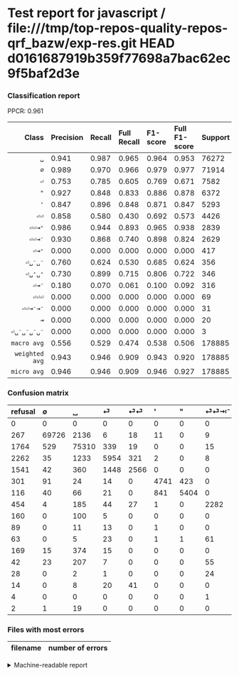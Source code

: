 # Test report for javascript / file:///tmp/top-repos-quality-repos-qrf_bazw/exp-res.git HEAD d0161687919b359f77698a7bac62ec9f5baf2d3e

### Classification report

PPCR: 0.961

| Class | Precision | Recall | Full Recall | F1-score | Full F1-score | Support | Full Support | PPCR |
|------:|:----------|:-------|:------------|:---------|:---------|:--------|:-------------|:-----|
| `␣` | 0.941| 0.987| 0.965| 0.964| 0.953| 76272| 78036| 0.977 |
| `∅` | 0.989| 0.970| 0.966| 0.979| 0.977| 71914| 72181| 0.996 |
| `⏎` | 0.753| 0.785| 0.605| 0.769| 0.671| 7582| 9844| 0.770 |
| `"` | 0.927| 0.848| 0.833| 0.886| 0.878| 6372| 6488| 0.982 |
| `'` | 0.847| 0.896| 0.848| 0.871| 0.847| 5293| 5594| 0.946 |
| `⏎⏎` | 0.858| 0.580| 0.430| 0.692| 0.573| 4426| 5967| 0.742 |
| `⏎⏎⇥⁺` | 0.986| 0.944| 0.893| 0.965| 0.938| 2839| 2999| 0.947 |
| `⏎⏎⇥⁻` | 0.930| 0.868| 0.740| 0.898| 0.824| 2629| 3083| 0.853 |
| `⏎⇥⁺` | 0.000| 0.000| 0.000| 0.000| 0.000| 417| 586| 0.712 |
| `⏎␣⁻␣⁻` | 0.760| 0.624| 0.530| 0.685| 0.624| 356| 419| 0.850 |
| `⏎␣⁺␣⁺` | 0.730| 0.899| 0.715| 0.806| 0.722| 346| 435| 0.795 |
| `⏎⇥⁻` | 0.180| 0.070| 0.061| 0.100| 0.092| 316| 358| 0.883 |
| `⏎⏎⏎` | 0.000| 0.000| 0.000| 0.000| 0.000| 69| 83| 0.831 |
| `⏎⏎⇥⁻⇥⁻` | 0.000| 0.000| 0.000| 0.000| 0.000| 31| 59| 0.525 |
| `⇥` | 0.000| 0.000| 0.000| 0.000| 0.000| 20| 22| 0.909 |
| `⏎␣⁻␣⁻␣⁻␣⁻` | 0.000| 0.000| 0.000| 0.000| 0.000| 3| 7| 0.429 |
| `macro avg` | 0.556| 0.529| 0.474| 0.538| 0.506| 178885| 186161| 0.961 |
| `weighted avg` | 0.943| 0.946| 0.909| 0.943| 0.920| 178885| 186161| 0.961 |
| `micro avg` | 0.946| 0.946| 0.909| 0.946| 0.927| 178885| 186161| 0.961 |

### Confusion matrix

|refusal|  ∅| ␣| ⏎| ⏎⏎| '| "| ⏎⏎⇥⁻| ⏎⏎⇥⁺| ⏎␣⁺␣⁺| ⏎␣⁻␣⁻| ⏎⇥⁺| ⏎⇥⁻| ⏎⏎⇥⁻⇥⁻| ⏎⏎⏎| ⏎␣⁻␣⁻␣⁻␣⁻| ⇥| 
|:---|:---|:---|:---|:---|:---|:---|:---|:---|:---|:---|:---|:---|:---|:---|:---|:---|
|0 |0 |0 |0 |0 |0 |0 |0 |0 |0 |0 |0 |0 |0 |0 |0 |0 |
|267 |69726 |2136 |6 |18 |11 |0 |9 |2 |0 |6 |0 |0 |0 |0 |0 |0 |
|1764 |529 |75310 |339 |19 |0 |0 |15 |4 |42 |14 |0 |0 |0 |0 |0 |0 |
|2262 |35 |1233 |5954 |321 |2 |0 |8 |5 |11 |12 |0 |1 |0 |0 |0 |0 |
|1541 |42 |360 |1448 |2566 |0 |0 |0 |7 |3 |0 |0 |0 |0 |0 |0 |0 |
|301 |91 |24 |14 |0 |4741 |423 |0 |0 |0 |0 |0 |0 |0 |0 |0 |0 |
|116 |40 |66 |21 |0 |841 |5404 |0 |0 |0 |0 |0 |0 |0 |0 |0 |0 |
|454 |4 |185 |44 |27 |1 |0 |2282 |0 |0 |33 |0 |53 |0 |0 |0 |0 |
|160 |0 |100 |5 |0 |0 |0 |0 |2679 |55 |0 |0 |0 |0 |0 |0 |0 |
|89 |0 |11 |13 |0 |1 |0 |0 |10 |311 |0 |0 |0 |0 |0 |0 |0 |
|63 |0 |5 |23 |0 |1 |1 |61 |0 |0 |222 |0 |43 |0 |0 |0 |0 |
|169 |15 |374 |15 |0 |0 |0 |0 |9 |4 |0 |0 |0 |0 |0 |0 |0 |
|42 |23 |207 |7 |0 |0 |0 |55 |0 |0 |2 |0 |22 |0 |0 |0 |0 |
|28 |0 |2 |1 |0 |0 |0 |24 |0 |0 |1 |0 |3 |0 |0 |0 |0 |
|14 |0 |8 |20 |41 |0 |0 |0 |0 |0 |0 |0 |0 |0 |0 |0 |0 |
|4 |0 |0 |0 |0 |0 |0 |1 |0 |0 |2 |0 |0 |0 |0 |0 |0 |
|2 |1 |19 |0 |0 |0 |0 |0 |0 |0 |0 |0 |0 |0 |0 |0 |0 |

### Files with most errors

| filename | number of errors|
|:----:|:-----|

<details>
    <summary>Machine-readable report</summary>
```json
{
  "cl_report": {"\"": {"f1-score": 0.8859016393442624, "precision": 0.9272477693891558, "recall": 0.8480853735091023, "support": 6372}, "\u0027": {"f1-score": 0.8706271233128271, "precision": 0.8469096105752054, "recall": 0.8957113168335538, "support": 5293}, "macro avg": {"f1-score": 0.538334761724501, "precision": 0.5563059263587506, "recall": 0.5293442555676063, "support": 178885}, "micro avg": {"f1-score": 0.9459541045923359, "precision": 0.9459541045923359, "recall": 0.9459541045923359, "support": 178885}, "weighted avg": {"f1-score": 0.9430973753410234, "precision": 0.9425130488028491, "recall": 0.9459541045923359, "support": 178885}, "\u21e5": {"f1-score": 0.0, "precision": 0.0, "recall": 0.0, "support": 20}, "\u2205": {"f1-score": 0.9791602303047325, "precision": 0.9889371117351715, "recall": 0.9695747698640043, "support": 71914}, "\u23ce": {"f1-score": 0.7686547895688097, "precision": 0.7527180783817952, "recall": 0.7852809285149037, "support": 7582}, "\u23ce\u21e5\u207a": {"f1-score": 0.0, "precision": 0.0, "recall": 0.0, "support": 417}, "\u23ce\u21e5\u207b": {"f1-score": 0.10045662100456619, "precision": 0.18032786885245902, "recall": 0.06962025316455696, "support": 316}, "\u23ce\u23ce": {"f1-score": 0.6918306821245619, "precision": 0.857620320855615, "recall": 0.5797559873474921, "support": 4426}, "\u23ce\u23ce\u21e5\u207a": {"f1-score": 0.9645364536453644, "precision": 0.9863770250368189, "recall": 0.9436421275096865, "support": 2839}, "\u23ce\u23ce\u21e5\u207b": {"f1-score": 0.8977183320220299, "precision": 0.9295315682281059, "recall": 0.8680106504374286, "support": 2629}, "\u23ce\u23ce\u21e5\u207b\u21e5\u207b": {"f1-score": 0.0, "precision": 0.0, "recall": 0.0, "support": 31}, "\u23ce\u23ce\u23ce": {"f1-score": 0.0, "precision": 0.0, "recall": 0.0, "support": 69}, "\u23ce\u2423\u207a\u2423\u207a": {"f1-score": 0.8056994818652851, "precision": 0.7300469483568075, "recall": 0.8988439306358381, "support": 346}, "\u23ce\u2423\u207b\u2423\u207b": {"f1-score": 0.6851851851851851, "precision": 0.7602739726027398, "recall": 0.6235955056179775, "support": 356}, "\u23ce\u2423\u207b\u2423\u207b\u2423\u207b\u2423\u207b": {"f1-score": 0.0, "precision": 0.0, "recall": 0.0, "support": 3}, "\u2423": {"f1-score": 0.9635856492143918, "precision": 0.940904547726137, "recall": 0.9873872456471575, "support": 76272}},
  "cl_report_full": {"\"": {"f1-score": 0.8775576485872036, "precision": 0.9272477693891558, "recall": 0.8329223181257707, "support": 6488}, "\u0027": {"f1-score": 0.8472122944960686, "precision": 0.8469096105752054, "recall": 0.8475151948516267, "support": 5594}, "macro avg": {"f1-score": 0.5061685445280848, "precision": 0.5563059263587506, "recall": 0.4741296465254864, "support": 186161}, "micro avg": {"f1-score": 0.9270995984067761, "precision": 0.9459541045923359, "recall": 0.908982010195476, "support": 186161}, "weighted avg": {"f1-score": 0.9202491730984375, "precision": 0.9379636077000084, "recall": 0.908982010195476, "support": 186161}, "\u21e5": {"f1-score": 0.0, "precision": 0.0, "recall": 0.0, "support": 22}, "\u2205": {"f1-score": 0.9773279976451955, "precision": 0.9889371117351715, "recall": 0.9659882794641249, "support": 72181}, "\u23ce": {"f1-score": 0.6707220907964403, "precision": 0.7527180783817952, "recall": 0.6048354327509142, "support": 9844}, "\u23ce\u21e5\u207a": {"f1-score": 0.0, "precision": 0.0, "recall": 0.0, "support": 586}, "\u23ce\u21e5\u207b": {"f1-score": 0.09166666666666667, "precision": 0.18032786885245902, "recall": 0.061452513966480445, "support": 358}, "\u23ce\u23ce": {"f1-score": 0.5728317892621945, "precision": 0.857620320855615, "recall": 0.4300318417965477, "support": 5967}, "\u23ce\u23ce\u21e5\u207a": {"f1-score": 0.9375328083989501, "precision": 0.9863770250368189, "recall": 0.893297765921974, "support": 2999}, "\u23ce\u23ce\u21e5\u207b": {"f1-score": 0.8241242325749367, "precision": 0.9295315682281059, "recall": 0.7401881284463185, "support": 3083}, "\u23ce\u23ce\u21e5\u207b\u21e5\u207b": {"f1-score": 0.0, "precision": 0.0, "recall": 0.0, "support": 59}, "\u23ce\u23ce\u23ce": {"f1-score": 0.0, "precision": 0.0, "recall": 0.0, "support": 83}, "\u23ce\u2423\u207a\u2423\u207a": {"f1-score": 0.7224157955865272, "precision": 0.7300469483568075, "recall": 0.7149425287356321, "support": 435}, "\u23ce\u2423\u207b\u2423\u207b": {"f1-score": 0.6244725738396625, "precision": 0.7602739726027398, "recall": 0.5298329355608592, "support": 419}, "\u23ce\u2423\u207b\u2423\u207b\u2423\u207b\u2423\u207b": {"f1-score": 0.0, "precision": 0.0, "recall": 0.0, "support": 7}, "\u2423": {"f1-score": 0.9528328145955111, "precision": 0.940904547726137, "recall": 0.965067404787534, "support": 78036}},
  "ppcr": 0.9609155515924388
}
```
</details>
